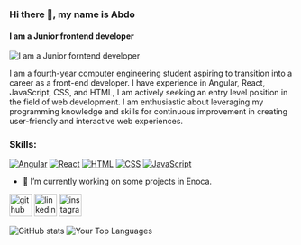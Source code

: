 ### Hi there 👋, my name is Abdo
#### I am a Junior frontend developer
![I am a Junior forntend developer](https://media.licdn.com/dms/image/D4D16AQFfMRU0oA5d-Q/profile-displaybackgroundimage-shrink_350_1400/0/1690542543982?e=1717632000&v=beta&t=paVdqPWAyVweBtV291gY1DSae79pue9OELZfANtjTGY)

I am a fourth-year computer engineering student aspiring to transition into a career as a front-end developer. I have experience in Angular, React, JavaScript, CSS, and HTML, I am actively seeking an entry level position in the field of web development. I am enthusiastic about leveraging my programming knowledge and skills for continuous improvement in creating user-friendly and interactive web experiences.

### Skills:

[<img src="https://img.shields.io/badge/Angular-%23DD0031.svg?style=for-the-badge&logo=angular&logoColor=white" alt="Angular" />](https://angular.io/)
[<img src="https://img.shields.io/badge/React-%2361DAFB.svg?style=for-the-badge&logo=react&logoColor=white" alt="React" />](https://reactjs.org/)
[<img src="https://img.shields.io/badge/HTML-%2343853D.svg?style=for-the-badge&logo=html5&logoColor=white" alt="HTML" />](https://developer.mozilla.org/en-US/docs/Web/HTML)
[<img src="https://img.shields.io/badge/CSS-%231572B6.svg?style=for-the-badge&logo=css3&logoColor=white" alt="CSS" />](https://developer.mozilla.org/en-US/docs/Web/CSS)
[<img src="https://img.shields.io/badge/JavaScript-%23F7DF1E.svg?style=for-the-badge&logo=javascript&logoColor=black" alt="JavaScript" />](https://developer.mozilla.org/en-US/docs/Web/JavaScript)

- 🔭 I’m currently working on some projects in Enoca. 


[<img src='https://cdn.jsdelivr.net/npm/simple-icons@3.0.1/icons/github.svg' alt='github' height='40'>](https://github.com/Abdoibrahim-98)  [<img src='https://cdn.jsdelivr.net/npm/simple-icons@3.0.1/icons/linkedin.svg' alt='linkedin' height='40'>](https://www.linkedin.com/in/abdo-ibrahim-4ba5b325a/)  [<img src='https://cdn.jsdelivr.net/npm/simple-icons@3.0.1/icons/instagram.svg' alt='instagram' height='40'>](https://www.instagram.com/abdo_ibrahim_j/)  

![GitHub stats](https://github-readme-stats.vercel.app/api?username=Abdoibrahim-98&show_icons=true&layout=compact&card_height=200)  ![Your Top Languages](https://github-readme-stats.vercel.app/api/top-langs/?username=Abdoibrahim-98&layout=compact&card_height=200)      


